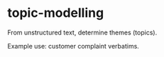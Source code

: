 # topic-modelling

From unstructured text, determine themes (topics).

Example use: customer complaint verbatims.
